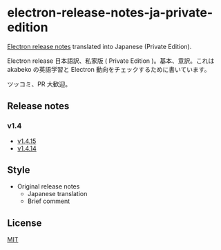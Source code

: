# electron-release-notes-ja-private-edition

[Electron release notes](https://github.com/electron/electron/releases) translated into Japanese (Private Edition).

Electron release 日本語訳、私家版 ( Private Edition )。基本、意訳。これは akabeko の英語学習と Electron 動向をチェックするために書いています。

ツッコミ、PR 大歓迎。

## Release notes

### v1.4

* [v1.4.15](v1.4.15.ja.md)
* [v1.4.14](v1.4.14.ja.md)

## Style

* Original release notes
  * Japanese translation
  * Brief comment

## License

[MIT](LICENSE)
